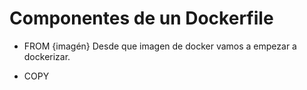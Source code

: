 # Componentes de un Dockerfile

- FROM {imagén}
Desde que imagen de docker vamos a empezar a dockerizar.

- COPY

